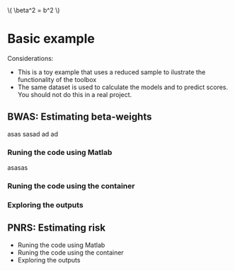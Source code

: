 <script type="text/javascript"
        src="https://cdnjs.cloudflare.com/ajax/libs/mathjax/2.7.0/MathJax.js?config=TeX-AMS_CHTML"></script>

\\( \beta^2 = b^2 \\)

# Basic example 


Considerations:

- This is a toy example that uses a reduced sample to ilustrate the functionality of the toolbox
- The same dataset is used to calculate the models and to predict scores. You should not do this in a real project.



## BWAS: Estimating beta-weights
asas sasad ad ad 
### Runing the code using Matlab
asasas
### Runing the code using the container
### Exploring the outputs

## PNRS: Estimating risk
- Runing the code using Matlab
- Runing the code using the container
- Exploring the outputs